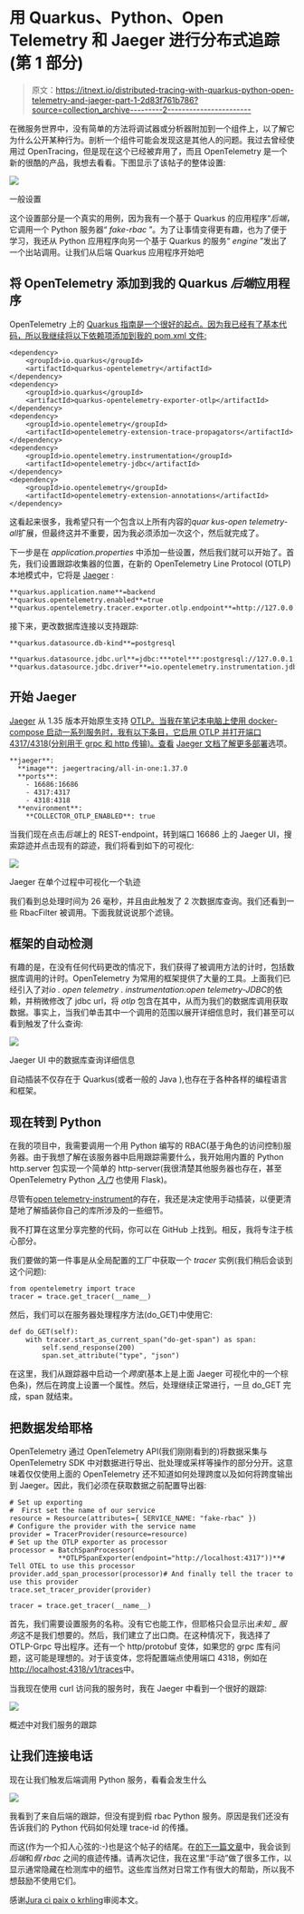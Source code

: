# 用 Quarkus、Python、Open Telemetry 和 Jaeger 进行分布式追踪(第 1 部分)

> 原文：<https://itnext.io/distributed-tracing-with-quarkus-python-open-telemetry-and-jaeger-part-1-2d83f761b786?source=collection_archive---------2----------------------->

在微服务世界中，没有简单的方法将调试器或分析器附加到一个组件上，以了解它为什么公开某种行为。剖析一个组件可能会发现这是其他人的问题。我过去曾经使用过 OpenTracing，但是现在这个已经被弃用了，而且 OpenTelemetry 是一个新的很酷的产品，我想去看看。下图显示了该帖子的整体设置:

![](img/66fe921daafd058d2f2de4729a6f2f60.png)

一般设置

这个设置部分是一个真实的用例，因为我有一个基于 Quarkus 的应用程序“*后端*，它调用一个 Python 服务器“ *fake-rbac* ”。为了让事情变得更有趣，也为了便于学习，我还从 Python 应用程序向另一个基于 Quarkus 的服务“ *engine* ”发出了一个出站调用。让我们从后端 Quarkus 应用程序开始吧

## 将 OpenTelemetry 添加到我的 Quarkus *后端*应用程序

OpenTelemetry 上的 [Quarkus 指南是一个很好的起点。因为我已经有了基本代码，所以我继续将以下依赖项添加到我的 pom.xml 文件:](https://quarkus.io/guides/opentelemetry)

```
<dependency>
    <groupId>io.quarkus</groupId>
    <artifactId>quarkus-opentelemetry</artifactId>
</dependency>
<dependency>
    <groupId>io.quarkus</groupId>
    <artifactId>quarkus-opentelemetry-exporter-otlp</artifactId>
</dependency>
<dependency>
    <groupId>io.opentelemetry</groupId>
    <artifactId>opentelemetry-extension-trace-propagators</artifactId>
</dependency>
<dependency>
    <groupId>io.opentelemetry.instrumentation</groupId>
    <artifactId>opentelemetry-jdbc</artifactId>
</dependency>
<dependency>
    <groupId>io.opentelemetry</groupId>
    <artifactId>opentelemetry-extension-annotations</artifactId>
</dependency>
```

这看起来很多，我希望只有一个包含以上所有内容的*quar kus-open telemetry-all*扩展，但最终这并不重要，因为我必须添加一次这个，然后就完成了。

下一步是在 *application.properties* 中添加一些设置，然后我们就可以开始了。首先，我们设置跟踪收集器的位置，在新的 OpenTelemetry Line Protocol (OTLP)本地模式中，它将是 [Jaeger](https://www.jaegertracing.io) :

```
**quarkus.application.name**=backend
**quarkus.opentelemetry.enabled**=true
**quarkus.opentelemetry.tracer.exporter.otlp.endpoint**=http://127.0.0.1:4317
```

接下来，更改数据库连接以支持跟踪:

```
**quarkus.datasource.db-kind**=postgresql

**quarkus.datasource.jdbc.url**=jdbc:***otel***:postgresql://127.0.0.1:5432/postgres
**quarkus.datasource.jdbc.driver**=io.opentelemetry.instrumentation.jdbc.OpenTelemetryDriver
```

## 开始 Jaeger

[Jaeger](https://www.jaegertracing.io) 从 1.35 版本开始原生支持 [OTLP。当我在笔记本电脑上使用 docker-compose 启动一系列服务时，我有以下条目，它启用 OTLP 并打开端口 4317/4318(分别用于 grpc 和 http 传输)。查看](https://medium.com/jaegertracing/introducing-native-support-for-opentelemetry-in-jaeger-eb661be8183c) [Jaeger 文档了解更多部署](https://www.jaegertracing.io/docs/1.37/deployment/)选项。

```
**jaeger**:
  **image**: jaegertracing/all-in-one:1.37.0
  **ports**:
    - 16686:16686
    - 4317:4317
    - 4318:4318
  **environment**:
    **COLLECTOR_OTLP_ENABLED**: true
```

当我们现在点击*后端*上的 REST-endpoint，转到端口 16686 上的 Jaeger UI，搜索踪迹并点击现有的踪迹，我们将看到如下的可视化:

![](img/c51cde7995347fb0270d0708fad07ac9.png)

Jaeger 在单个过程中可视化一个轨迹

我们看到总处理时间为 26 毫秒，并且由此触发了 2 次数据库查询。我们还看到一些 RbacFilter 被调用。下面我就说说那个滤镜。

## 框架的自动检测

有趣的是，在没有任何代码更改的情况下，我们获得了被调用方法的计时，包括数据库调用的计时。OpenTelemetry 为常用的框架提供了大量的工具。上面我们已经引入了对*io . open telemetry . instrumentation:open telemetry-JDBC*的依赖，并稍微修改了 jdbc url，将 *otlp* 包含在其中，从而为我们的数据库调用获取数据。事实上，当我们单击其中一个调用的范围以展开详细信息时，我们甚至可以看到触发了什么查询:

![](img/7056a24beee46f4e7c18a5d9a45bb7a4.png)

Jaeger UI 中的数据库查询详细信息

自动插装不仅存在于 Quarkus(或者一般的 Java ),也存在于各种各样的编程语言和框架。

## 现在转到 Python

在我的项目中，我需要调用一个用 Python 编写的 RBAC(基于角色的访问控制)服务器。由于我想了解在该服务器中启用跟踪需要什么，我开始用内置的 Python http.server 包实现一个简单的 http-server(我很清楚其他服务器也存在，甚至 OpenTelemetry Python [*入门*](https://opentelemetry.io/docs/instrumentation/python/getting-started/) 也使用 Flask)。

尽管有[open telemetry-instrument](https://opentelemetry.io/docs/instrumentation/python/getting-started/#run-the-instrumented-app)的存在，我还是决定使用手动插装，以便更清楚地了解插装你自己的库所涉及的一些细节。

我不打算在这里分享完整的代码，你可以在 GitHub 上找到。相反，我将专注于核心部分。

我们要做的第一件事是从全局配置的工厂中获取一个 *tracer* 实例(我们稍后会谈到这个问题):

```
from opentelemetry import trace
tracer = trace.get_tracer(__name__)
```

然后，我们可以在服务器处理程序方法(do_GET)中使用它:

```
def do_GET(self):
    with tracer.start_as_current_span("do-get-span") as span:
        self.send_response(200)
        span.set_attribute("type", "json")
```

在这里，我们从跟踪器中启动一个*跨度*(基本上是上面 Jaeger 可视化中的一个棕色条)，然后在跨度上设置一个属性。然后，处理继续正常进行，一旦 do_GET 完成，span 就结束。

## 把数据发给耶格

OpenTelemetry 通过 OpenTelemetry API(我们刚刚看到的)将数据采集与 OpenTelemetry SDK 中对数据进行导出、批处理或采样等操作的部分分开。这意味着仅仅使用上面的 OpenTelemetry 还不知道如何处理跨度以及如何将跨度输出到 Jaeger。因此，我们必须在获取数据之前配置导出器:

```
# Set up exporting
#  First set the name of our service
resource = Resource(attributes={ SERVICE_NAME: "fake-rbac" })
# Configure the provider with the service name
provider = TracerProvider(resource=resource)
# Set up the OTLP exporter as processor
processor = BatchSpanProcessor(
            **OTLPSpanExporter(endpoint="http://localhost:4317"))**# Tell OTEL to use this processor
provider.add_span_processor(processor)# And finally tell the tracer to use this provider
trace.set_tracer_provider(provider)

tracer = trace.get_tracer(__name__)
```

首先，我们需要设置服务的名称。没有它也能工作，但耶格只会显示出*未知 _ 服务*这不是我们想要的。然后，我们建立了出口商。在这种情况下，我选择了 OTLP-Grpc 导出程序。还有一个 http/protobuf 变体，如果您的 grpc 库有问题，这可能是理想的。对于该变体，您将配置端点使用端口 4318，例如在[http://localhost:4318/v1/traces](http://localhost:4318/v1/traces)中。

当我现在使用 curl 访问我的服务时，我在 Jaeger 中看到一个很好的跟踪:

![](img/0fe1c4f45ba5e0899d734f227b5a305a.png)

概述中对我们服务的跟踪

## 让我们连接电话

现在让我们触发后端调用 Python 服务，看看会发生什么

![](img/9bebfc34c41deeba9a7b46c8629b6af9.png)

我看到了来自后端的跟踪，但没有提到假 rbac Python 服务。原因是我们还没有告诉我们的 Python 代码如何处理 trace-id 的传播。

而这(作为一个扣人心弦的:-)也是这个帖子的结尾。在[的下一篇文章](https://pilhuhn.medium.com/distributed-tracing-with-quarkus-python-open-telemetry-and-jaeger-part-2-d533e3a83703)中，我会谈到*后端*和*假 rbac* 之间的痕迹传播。请再次记住，我在这里“手动”做了很多工作，以显示通常隐藏在检测库中的细节。这些库当然对日常工作有很大的帮助，所以我不想鼓励不使用它们。

感谢[Jura ci paix o krhling](https://medium.com/u/31f1d3c010e9?source=post_page-----2d83f761b786--------------------------------)审阅本文。